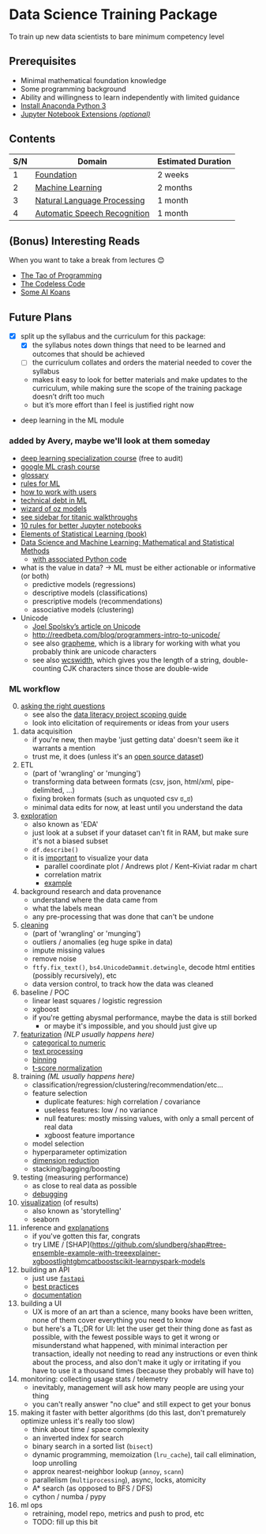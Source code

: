 #   Data Science Training Package
To train up new data scientists to bare minimum competency level


##  Prerequisites
*   Minimal mathematical foundation knowledge
*   Some programming background
*   Ability and willingness to learn independently with limited guidance
*   [Install Anaconda Python 3](https://www.anaconda.com/distribution/#download-section)
*   [Jupyter Notebook Extensions *(optional)*](https://jupyter-contrib-nbextensions.readthedocs.io/en/latest/)


##  Contents
| S/N | Domain                                                                    | Estimated Duration |
| --- | ------------------------------------------------------------------------- | ------------------ |
| 1   | [Foundation](Foundation/README.md)                                        | 2 weeks            |
| 2   | [Machine Learning](Machine%20Learning/README.md)                          | 2 months           |
| 3   | [Natural Language Processing](Natural%20Language%20Processing/README.md)  | 1 month            |
| 4   | [Automatic Speech Recognition](Automatic%20Speech%20Recognition/README.md)| 1 month            |


##  (Bonus) Interesting Reads
When you want to take a break from lectures 😊
*    [The Tao of Programming](http://www.mit.edu/~xela/tao.html)
*    [The Codeless Code](http://www.thecodelesscode.com/contents)
*    [Some AI Koans](http://catb.org/jargon/html/koans.html)


##  Future Plans
*   [x] split up the syllabus and the curriculum for this package:
    *   [x] the syllabus notes down things that need to be learned and outcomes that should be achieved
    *   [ ] the curriculum collates and orders the material needed to cover the syllabus
    *   makes it easy to look for better materials and make updates to the curriculum, 
        while making sure the scope of the training package doesn’t drift too much
    *   but it’s more effort than I feel is justified right now
*   deep learning in the ML module

### added by Avery, maybe we'll look at them someday
*   [deep learning specialization course](https://www.deeplearning.ai/deep-learning-specialization/) (free to audit)
*   [google ML crash course](https://developers.google.com/machine-learning/crash-course)
*   [glossary](https://developers.google.com/machine-learning/glossary/)
*   [rules for ML](https://developers.google.com/machine-learning/guides/rules-of-ml/)
*   [how to work with users](https://pair.withgoogle.com/guidebook/)
*   [technical debt in ML](https://ai.google/research/pubs/pub43146)
*   [wizard of oz models](https://medium.com/google-design/human-centered-machine-learning-a770d10562cd)
*   [see sidebar for titanic walkthroughs](https://techdevguide.withgoogle.com/paths/machine-learning/sequence-2/kaggle-competition-titanic/#!)
*   [10 rules for better Jupyter notebooks](https://journals.plos.org/ploscompbiol/article?id=10.1371/journal.pcbi.1007007)
*   [Elements of Statistical Learning (book)](https://web.stanford.edu/~hastie/Papers/ESLII.pdf)
*   [Data Science and Machine Learning: Mathematical and Statistical Methods](https://people.smp.uq.edu.au/DirkKroese/DSML/)
    *   [with associated Python code](https://github.com/DSML-book/)
*   what is the value in data? -> ML must be either actionable or informative (or both) 
    *   predictive models (regressions)
    *   descriptive models (classifications)
    *   prescriptive models (recommendations)
    *   associative models (clustering)
*   Unicode
    *   [Joel Spolsky’s article on Unicode](https://www.joelonsoftware.com/2003/10/08/the-absolute-minimum-every-software-developer-absolutely-positively-must-know-about-unicode-and-character-sets-no-excuses/)
    *   http://reedbeta.com/blog/programmers-intro-to-unicode/
    *   see also [grapheme](https://github.com/alvinlindstam/grapheme), 
        which is a library for working with what you probably think are unicode characters
    *   see also [wcswidth](https://github.com/jquast/wcwidth),
        which gives you the length of a string, double-counting CJK characters since those are double-wide

### ML workflow
0.  [asking the right questions](https://developers.google.com/machine-learning/problem-framing)
    *   see also the [data literacy project scoping guide](https://go.gov.sg/project-scoping-guide)
    *   look into elicitation of requirements or ideas from your users
1.  data acquisition
    *   if you're new, then maybe 'just getting data' doesn't seem ike it warrants a mention
    *   trust me, it does (unless it's an [open source dataset](https://datasetsearch.research.google.com))
2.  ETL
    *   (part of 'wrangling' or 'munging')
    *   transforming data between formats (csv, json, html/xml, pipe-delimited, ...)
    *   fixing broken formats (such as unquoted csv ಠ_ಠ)
    *   minimal data edits for now, at least until you understand the data
3.  [exploration](https://developers.google.com/machine-learning/guides/good-data-analysis)
    *   also known as 'EDA'
    *   just look at a subset if your dataset can't fit in RAM, but make sure it's not a biased subset
    *   `df.describe()`
    *   it is [important](https://www.autodeskresearch.com/publications/samestats) to visualize your data
        *   parallel coordinate plot / Andrews plot  / Kent–Kiviat radar m chart
        *   correlation matrix
        *   [example](https://www.kaggle.com/mervinpraison/seaborn-to-visualize-iris-data/notebook)
4.  background research and data provenance
    *   understand where the data came from
    *   what the labels mean
    *   any pre-processing that was done that can't be undone
5.  [cleaning](https://www.kaggle.com/learn/data-cleaning)
    *   (part of 'wrangling' or 'munging')
    *   outliers / anomalies (eg huge spike in data)
    *   impute missing values
    *   remove noise
    *   `ftfy.fix_text()`, `bs4.UnicodeDammit.detwingle`, decode html entities (possibly recursively), etc
    *   data version control, to track how the data was cleaned
6.  baseline / POC
    *   linear least squares / logistic regression
    *   xgboost
    *   if you're getting abysmal performance, maybe the data is still borked
        *   or maybe it's impossible, and you should just give up
7.  [featurization](https://www.kaggle.com/learn/feature-engineering) *(NLP usually happens here)*
    *   [categorical to numeric](https://developers.google.com/machine-learning/data-prep/transform/transform-categorical)
    *   [text processing](https://www.kaggle.com/learn/natural-language-processing)
    *   [binning](https://developers.google.com/machine-learning/data-prep/transform/bucketing)
    *   [t-score normalization](https://developers.google.com/machine-learning/data-prep/transform/normalization)
8.  training *(ML usually happens here)*
    *   classification/regression/clustering/recommendation/etc...
    *   feature selection
        *   duplicate features: high correlation / covariance
        *   useless features: low / no variance
        *   null features: mostly missing values, with only a small percent of real data
        *   xgboost feature importance
    *   model selection
    *   hyperparameter optimization
    *   [dimension reduction](https://en.wikipedia.org/wiki/Curse_of_dimensionality)
    *   stacking/bagging/boosting
9.  testing (measuring performance)
    *   as close to real data as possible
    *   [debugging](https://developers.google.com/machine-learning/testing-debugging)
10. [visualization](https://www.kaggle.com/learn/data-visualization) (of results)
    *   also known as 'storytelling'
    *   seaborn
11. inference and [explanations](https://www.kaggle.com/learn/machine-learning-explainability)
    *   if you've gotten this far, congrats
    *   try LIME / [SHAP](https://github.com/slundberg/shap#tree-ensemble-example-with-treeexplainer-xgboostlightgbmcatboostscikit-learnpyspark-models
12. building an API
    *   just use [`fastapi`](https://fastapi.tiangolo.com/)
    *   [best practices](https://docs.microsoft.com/en-us/azure/architecture/best-practices/api-design)
    *   [documentation](https://documentation.divio.com)
13. building a UI
    *   UX is more of an art than a science,
        many books have been written,
        none of them cover everything you need to know
    *   but here's a TL;DR for UI: 
        let the user get their thing done as fast as possible, 
        with the fewest possible ways to get it wrong or misunderstand what happened,
        with minimal interaction per transaction,
        ideally not needing to read any instructions or even think about the process,
        and also don't make it ugly 
        or irritating if you have to use it a thousand times (because they probably will have to) 
14. monitoring: collecting usage stats / telemetry
    *   inevitably, management will ask how many people are using your thing
    *   you can't really answer "no clue" and still expect to get your bonus
15. making it faster with better algorithms (do this last, don't prematurely optimize unless it's really too slow)
    *   think about time / space complexity
    *   an inverted index for search
    *   binary search in a sorted list (`bisect`)
    *   dynamic programming, memoization (`lru_cache`), tail call elimination, loop unrolling
    *   approx nearest-neighbor lookup (`annoy`, `scann`)
    *   parallelism (`multiprocessing`), async, locks, atomicity
    *   A* search (as opposed to BFS / DFS)
    *   cython / numba / pypy
16. ml ops
    *   retraining, model repo, metrics and push to prod, etc
    *   TODO: fill up this bit
